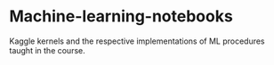 # Machine-learning-notebooks
Kaggle kernels and the respective implementations of ML procedures taught in the course.
